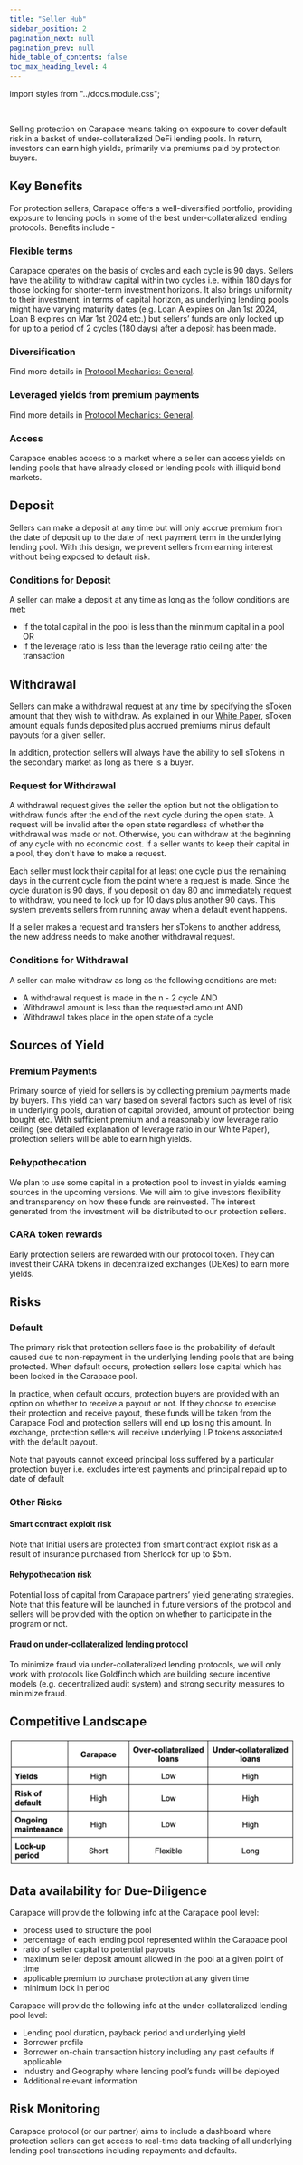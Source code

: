 ```yaml
---
title: "Seller Hub"
sidebar_position: 2
pagination_next: null
pagination_prev: null
hide_table_of_contents: false
toc_max_heading_level: 4
---
```


import styles from "../docs.module.css";

<br/>

Selling protection on Carapace means taking on exposure to cover default risk in a basket of under-collateralized DeFi lending pools. In return, investors can earn high yields, primarily via premiums paid by protection buyers.

## Key Benefits

For protection sellers, Carapace offers a well-diversified portfolio, providing exposure to lending pools in some of the best under-collateralized lending protocols. Benefits include - 

### Flexible terms

Carapace operates on the basis of cycles and each cycle is 90 days. Sellers have the ability to withdraw capital within two cycles i.e. within 180 days for those looking for shorter-term investment horizons. It also brings uniformity to their investment, in terms of capital horizon, as underlying lending pools might have varying maturity dates (e.g. Loan A expires on Jan 1st 2024, Loan B expires on Mar 1st 2024 etc.) but sellers’ funds are only locked up for up to a period of 2 cycles (180 days) after a deposit has been made.

### Diversification

Find more details in [Protocol Mechanics: General](https://www.carapace.finance/docs/protocol-mechanics/general).

### Leveraged yields from premium payments

Find more details in [Protocol Mechanics: General](https://www.carapace.finance/docs/protocol-mechanics/general).

### Access

Carapace enables access to a market where a seller can access yields on lending pools that have already closed or lending pools with illiquid bond markets.

## Deposit

Sellers can make a deposit at any time but will only accrue premium from the date of deposit up to the date of next payment term in the underlying lending pool. With this design, we prevent sellers from earning interest without being exposed to default risk.

### Conditions for Deposit

A seller can make a deposit at any time as long as the follow conditions are met:
<ul className={styles.bulletpoints}>
  <li>If the total capital in the pool is less than the minimum capital in a pool OR</li>
  <li>If the leverage ratio is less than the leverage ratio ceiling after the transaction</li>
</ul>

## Withdrawal

Sellers can make a withdrawal request at any time by specifying the sToken amount that they wish to withdraw. As explained in our [White Paper](https://www.carapace.finance/WhitePaper/#premium-pricing), sToken amount equals funds deposited plus accrued premiums minus default payouts for a given seller.

In addition, protection sellers will always have the ability to sell sTokens in the secondary market as long as there is a buyer.

### Request for Withdrawal 

A withdrawal request gives the seller the option but not the obligation to withdraw funds after the end of the next cycle during the open state. A request will be invalid after the open state regardless of whether the withdrawal was made or not. Otherwise, you can withdraw at the beginning of any cycle with no economic cost. If a seller wants to keep their capital in a pool, they don't have to make a request. 


Each seller must lock their capital for at least one cycle plus the remaining days in the current cycle from the point where a request is made. Since the cycle duration is 90 days, if you deposit on day 80 and immediately request to withdraw, you need to lock up for 10 days plus another 90 days. This system prevents sellers from running away when a default event happens. 

If a seller makes a request and transfers her sTokens to another address, the new address needs to make another withdrawal request.

### Conditions for Withdrawal

A seller can make withdraw as long as the following conditions are met:
<ul className={styles.bulletpoints}>
  <li>A withdrawal request is made in the n - 2 cycle AND</li>
  <li>Withdrawal amount is less than the requested amount AND</li>
  <li>Withdrawal takes place in the open state of a cycle</li>
</ul>

## Sources of Yield

### Premium Payments

Primary source of yield for sellers is by collecting premium payments made by buyers. This yield can vary based on several factors such as level of risk in underlying pools, duration of capital provided, amount of protection being bought etc. With sufficient premium and a reasonably low leverage ratio ceiling (see detailed explanation of leverage ratio in our White Paper), protection sellers will be able to earn high yields.

### Rehypothecation

We plan to use some capital in a protection pool to invest in yields earning sources in the upcoming versions. We will aim to give investors flexibility and transparency on how these funds are reinvested. The interest generated from the investment will be distributed to our protection sellers.

### CARA token rewards

Early protection sellers are rewarded with our protocol token. They can invest their CARA tokens in decentralized exchanges (DEXes) to earn more yields.

## Risks

### Default

The primary risk that protection sellers face is the probability of default caused due to non-repayment in the underlying lending pools that are being protected. When default occurs, protection sellers lose capital which has been locked in the Carapace pool. 

In practice, when default occurs, protection buyers are provided with an option on whether to receive a payout or not. If they choose to exercise their protection and receive payout, these funds will be taken from the Carapace Pool and protection sellers will end up losing this amount. In exchange, protection sellers will receive underlying LP tokens associated with the default payout. 

Note that payouts cannot exceed principal loss suffered by a particular protection buyer i.e. excludes interest payments and principal repaid up to date of default

### Other Risks

#### Smart contract exploit risk 

Note that Initial users are protected from smart contract exploit risk as a result of insurance purchased from Sherlock for up to $5m.

#### Rehypothecation risk

Potential loss of capital from Carapace partners’ yield generating strategies. Note that this feature will be launched in future versions of the protocol and sellers will be provided with the option on whether to participate in the program or not. 

#### Fraud on under-collateralized lending protocol 

To minimize fraud via under-collateralized lending protocols, we will only work with protocols like Goldfinch which are building secure incentive models (e.g. decentralized audit system) and strong security measures to minimize fraud. 

## Competitive Landscape

![plot](../../src/assets/chart-3.png)

## Data availability for Due-Diligence

Carapace will provide the following info at the Carapace pool level:
<ul className={styles.bulletpoints}>
  <li>process used to structure the pool</li>
  <li>percentage of each lending pool represented within the Carapace pool</li>
  <li>ratio of seller capital to potential payouts</li>
  <li>maximum seller deposit amount allowed in the pool at a given point of time</li>
  <li>applicable premium to purchase protection at any given time</li>
  <li>minimum lock in period</li>
</ul>

Carapace will provide the following info at the under-collateralized lending pool level:
<ul className={styles.bulletpoints}>
  <li>Lending pool duration, payback period and underlying yield</li>
  <li>Borrower profile</li>
  <li>Borrower on-chain transaction history including any past defaults if applicable</li>
  <li>Industry and Geography where lending pool’s funds will be deployed</li>
  <li>Additional relevant information</li>
</ul>

## Risk Monitoring

Carapace protocol (or our partner) aims to include a dashboard where protection sellers can get access to real-time data tracking of all underlying lending pool transactions including repayments and defaults. 

